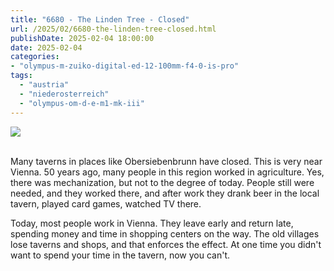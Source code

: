 ```yaml
---
title: "6680 - The Linden Tree - Closed"
url: /2025/02/6680-the-linden-tree-closed.html
publishDate: 2025-02-04 18:00:00
date: 2025-02-04
categories:
- "olympus-m-zuiko-digital-ed-12-100mm-f4-0-is-pro"
tags:
  - "austria"
  - "niederosterreich"
  - "olympus-om-d-e-m1-mk-iii"
---
```

<div class="container">
<div class="center"><a target="_blank" href="https://d25zfm9zpd7gm5.cloudfront.net/1200x1200/2020/20200913_142005_lr.jpg"><img class="webfeedsFeaturedVisual" src="https://d25zfm9zpd7gm5.cloudfront.net/0600x0600/2020/20200913_142005_lr.jpg" /></a></div>
</div>
<br />

Many taverns in places like Obersiebenbrunn have closed.
This is very near Vienna. 50 years ago, many people in this
region worked in agriculture. Yes, there was mechanization,
but not to the degree of today. People still were needed,
and they worked there, and after work they drank beer in the
local tavern, played card games, watched TV there.

Today, most people work in Vienna. They leave early and
return late, spending money and time in shopping centers on
the way. The old villages lose taverns and shops, and that
enforces the effect. At one time you didn't want to spend
your time in the tavern, now you can't.
